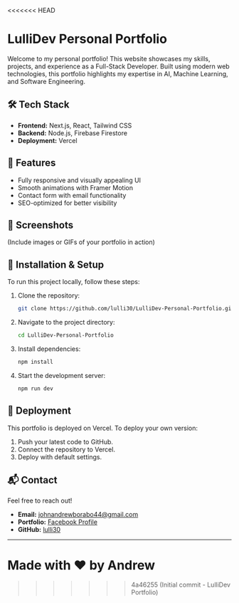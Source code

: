 <<<<<<< HEAD
# LulliDev Personal Portfolio

Welcome to my personal portfolio! This website showcases my skills, projects, and experience as a Full-Stack Developer. Built using modern web technologies, this portfolio highlights my expertise in AI, Machine Learning, and Software Engineering.

## 🛠 Tech Stack
- **Frontend:** Next.js, React, Tailwind CSS
- **Backend:** Node.js, Firebase Firestore
- **Deployment:** Vercel

## 🚀 Features
- Fully responsive and visually appealing UI
- Smooth animations with Framer Motion
- Contact form with email functionality
- SEO-optimized for better visibility

## 📸 Screenshots
(Include images or GIFs of your portfolio in action)

## 📂 Installation & Setup
To run this project locally, follow these steps:

1. Clone the repository:
   ```bash
   git clone https://github.com/lulli30/LulliDev-Personal-Portfolio.git
   ```
2. Navigate to the project directory:
   ```bash
   cd LulliDev-Personal-Portfolio
   ```
3. Install dependencies:
   ```bash
   npm install
   ```
4. Start the development server:
   ```bash
   npm run dev
   ```

## 🚀 Deployment
This portfolio is deployed on Vercel. To deploy your own version:
1. Push your latest code to GitHub.
2. Connect the repository to Vercel.
3. Deploy with default settings.

## 📬 Contact
Feel free to reach out!
- **Email:** johnandrewborabo44@gmail.com
- **Portfolio:** [Facebook Profile](http://facebook.com)
- **GitHub:** [lulli30](https://github.com/lulli30)

---
Made with ❤️ by **Andrew**
=======
>>>>>>> 4a46255 (Initial commit - LulliDev Portfolio)
